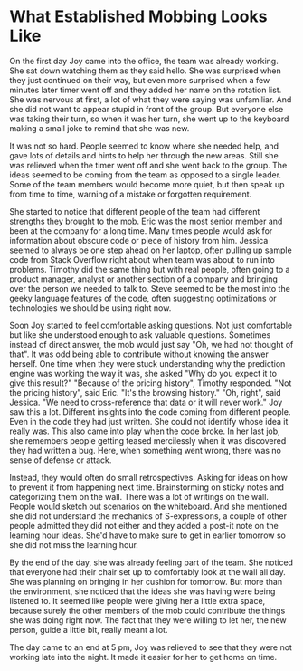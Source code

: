 # What Established Mobbing Looks Like

On the first day Joy came into the office, the team was already working. She sat down watching them as they said hello. She was surprised when they just continued on their way, but even more surprised when a few minutes later timer went off and they added her name on the rotation list.  She was nervous at first, a lot of what they were saying was unfamiliar. And she did not want to appear stupid in front of the group. But everyone else was taking their turn, so when it was her turn, she went up to the keyboard making a small joke to remind that she was new.

It was not so hard. People seemed to know where she needed help, and gave lots of details and hints to help her through the new areas. Still she was relieved when the timer went off and she went back to the group. The ideas seemed to be coming from the team as opposed to a single leader. Some of the team members would become more quiet, but then speak up from time to time, warning of a mistake or forgotten requirement.

She started to notice that different people of the team had different strengths they brought to the mob. Eric was the most senior member and been at the company for a long time. Many times people would ask for information about obscure code or piece of history from him. Jessica seemed to always be one step ahead on her laptop, often pulling up sample code from Stack Overflow right about when team was about to run into problems. Timothy did the same thing but with real people, often going to a product manager, analyst or another section of a company and bringing over the person we needed to talk to. Steve seemed to be the most into the geeky language features of the code, often suggesting optimizations or technologies we should be using right now.

Soon Joy started to feel comfortable asking questions. Not just comfortable but like she understood enough to ask valuable questions. Sometimes instead of direct answer, the mob would just say "Oh, we had not thought of that". It was odd being able to contribute without knowing the answer herself. One time when they were stuck understanding why the prediction engine was working the way it was, she asked "Why do you expect it to give this result?" "Because of the pricing history", Timothy responded. "Not the pricing history", said Eric. "It's the browsing history." "Oh, right", said Jessica. "We need to cross-reference that data or it will never work." Joy saw this a lot. Different insights into the code coming from different people. Even in the code they had just written. She could not identify whose idea it really was. This also came into play when the code broke. In her last job, she remembers people getting teased mercilessly when it was discovered they had written a bug. Here, when something went wrong, there was no sense of defense or attack.

Instead, they would often do small retrospectives. Asking for ideas on how to prevent it from happening next time. Brainstorming on sticky notes and categorizing them on the wall. There was a lot of writings on the wall. People would sketch out scenarios on the whiteboard. And she mentioned she did not understand the mechanics of S-expressions, a couple of other people admitted they did not either and they added a post-it note on the learning hour ideas. She'd have to make sure to get in earlier tomorrow so she did not miss the learning hour.

By the end of the day, she was already feeling part of the team. She noticed that everyone had their chair set up to comfortably look at the wall all day. She was planning on bringing in her cushion for tomorrow. But more than the environment, she noticed that the ideas she was having were being listened to. It seemed like people were giving her a little extra space, because surely the other members of the mob could contribute the things she was doing right now. The fact that they were willing to let her, the new person, guide a little bit, really meant a lot.

The day came to an end at 5 pm, Joy was relieved to see that they were not working late into the night. It made it easier for her to get home on time.
